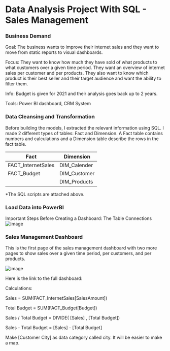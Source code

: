 # Data Analysis Project With SQL - Sales Management

### Business Demand 

Goal: The business wants to improve their internet sales and they want to move from static reports to visual dashboards.

Focus: They want to know how much they have sold of what products to what customers over a given time period. They want an overview of internet sales per customer and per products. They also want to know which product is their best seller and their target audience and want the ability to filter them. 

Info: Budget is given for 2021 and their analysis goes back up to 2 years.

Tools: Power BI dashboard, CRM System


### Data Cleansing and Transformation

Before building the models, I extracted the relevant information using SQL. I made 2 different types of tables: Fact and Dimension.  A Fact table contains numbers and calculations and a Dimension table describe the rows in the fact table.

| Fact  |  Dimension |
| ------ | ------- | 
| FACT_InternetSales | DIM_Calender |
| FACT_Budget | DIM_Customer |
|             | DIM_Products |

*The SQL scripts are attached above.

### Load Data into PowerBI

Important Steps Before Creating a Dashboard: The Table Connections
![image](https://user-images.githubusercontent.com/51171467/126539419-a1370c4a-0280-4091-8551-9b68abb81ba6.png)

### Sales Management Dashboard
This is the first page of the sales management dashboard with two more pages to show sales over a given time period, per customers, and per products.

![image](https://user-images.githubusercontent.com/51171467/126539958-0c528dbd-c4f8-4d1b-8cfa-ca8048b848ca.png)

Here is the link to the full dashboard: 

Calculations:

Sales = SUM(FACT_InternetSales[SalesAmount])

Total Budget = SUM(FACT_Budget[Budget])

Sales / Total Budget = DIVIDE( [Sales] , [Total Budget])

Sales - Total Budget = [Sales] - [Total Budget]

Make [Customer City] as data category called city. It will be easier to make a map. 



